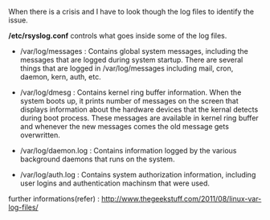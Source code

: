 When there is a crisis and I have to look though the log files to identify the issue.

**/etc/rsyslog.conf** controls what goes inside some of the log files. 

- /var/log/messages : Contains global system messages,
including the messages that are logged during system startup. There are several things that are logged in /var/log/messages including mail, cron, daemon, kern, auth, etc.

- /var/log/dmesg : Contains kernel ring buffer information. When the system boots up, it prints number of messages on the screen that displays information about the hardware devices that the kernal detects during boot process. These messages are available in kernel ring buffer and whenever the new messages comes the old message gets overwritten.

- /var/log/daemon.log : Contains information logged by the various background daemons that runs on the system.

- /var/log/auth.log : Contains system authorization information, including user logins and authentication machinsm that were used.

further informations(refer) : http://www.thegeekstuff.com/2011/08/linux-var-log-files/








